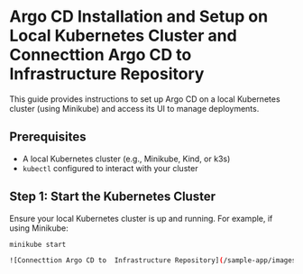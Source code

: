# Argo CD Installation and Setup on Local Kubernetes Cluster and Connecttion Argo CD to Infrastructure Repository

This guide provides instructions to set up Argo CD on a local Kubernetes cluster (using Minikube) and access its UI to manage deployments.

## Prerequisites

- A local Kubernetes cluster (e.g., Minikube, Kind, or k3s)
- `kubectl` configured to interact with your cluster

## Step 1: Start the Kubernetes Cluster

Ensure your local Kubernetes cluster is up and running. For example, if using Minikube:

```bash
minikube start

![Connecttion Argo CD to  Infrastructure Repository](/sample-app/images/arg.png)

